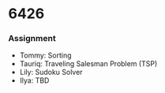 # 6426

### Assignment

* Tommy: Sorting
* Tauriq: Traveling Salesman Problem (TSP)
* Lily: Sudoku Solver
* Ilya: TBD
